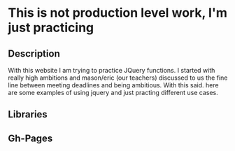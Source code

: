 <!-- add links to the gh pages
start talking about what this homework is
 -->
# This is not production level work, I'm just practicing

## Description

With this website I am trying to practice JQuery functions. I started with really high ambitions and mason/eric (our teachers) discussed to us the fine line between meeting deadlines and being ambitious. With this said. here are some examples of using jquery and just practing different use cases.

## Libraries

## Gh-Pages